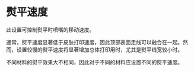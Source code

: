 熨平速度
====
此设置可控制熨平时喷嘴的移动速度。

通常，熨平速度显著低于皮肤打印速度，因此顶部表面走线可以融合在一起。然而，设置较慢的熨平速度将显著增加总体打印用时，尤其是熨平线宽较小时。

不同材料的熨平效果大不相同，因此对于不同的材料应设置不同的熨平速度。

